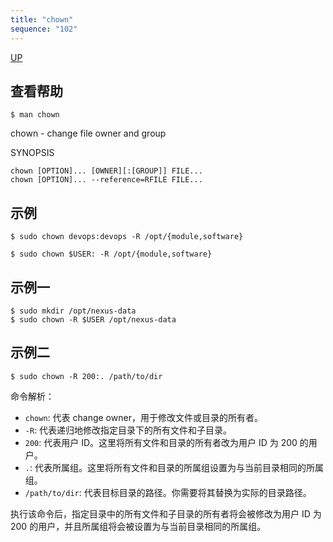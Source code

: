 ```yaml
---
title: "chown"
sequence: "102"
---
```


[UP](/linux.html)


## 查看帮助

```text
$ man chown
```

chown - change file owner and group

SYNOPSIS

```text
chown [OPTION]... [OWNER][:[GROUP]] FILE...
chown [OPTION]... --reference=RFILE FILE...
```

## 示例

```text
$ sudo chown devops:devops -R /opt/{module,software}
```

```text
$ sudo chown $USER: -R /opt/{module,software}
```

## 示例一

```text
$ sudo mkdir /opt/nexus-data
$ sudo chown -R $USER /opt/nexus-data
```

## 示例二

```text
$ sudo chown -R 200:. /path/to/dir
```

命令解析：

- `chown`: 代表 change owner，用于修改文件或目录的所有者。
- `-R`: 代表递归地修改指定目录下的所有文件和子目录。
- `200`: 代表用户 ID。这里将所有文件和目录的所有者改为用户 ID 为 200 的用户。
- `.`: 代表所属组。这里将所有文件和目录的所属组设置为与当前目录相同的所属组。
- `/path/to/dir`: 代表目标目录的路径。你需要将其替换为实际的目录路径。

执行该命令后，指定目录中的所有文件和子目录的所有者将会被修改为用户 ID 为 200 的用户，并且所属组将会被设置为与当前目录相同的所属组。
